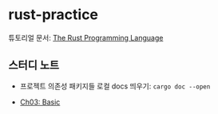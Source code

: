 # rust-practice

튜토리얼 문서: [The Rust Programming Language](https://doc.rust-kr.org/title-page.html)



## 스터디 노트
* 프로젝트 의존성 패키지들 로컬 docs 띄우기: `cargo doc --open`

* [Ch03: Basic](./ch03-basic/note.md)